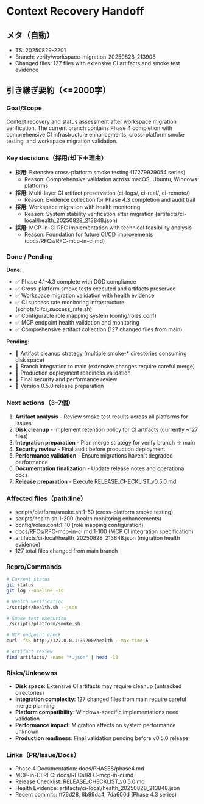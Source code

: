 # Context Recovery Handoff

## メタ（自動）
- TS: 20250829-2201  
- Branch: verify/workspace-migration-20250828_213908
- Changed files: 127 files with extensive CI artifacts and smoke test evidence

## 引き継ぎ要約（<=2000字）

### Goal/Scope
Context recovery and status assessment after workspace migration verification. The current branch contains Phase 4 completion with comprehensive CI infrastructure enhancements, cross-platform smoke testing, and workspace migration validation.

### Key decisions（採用/却下＋理由）
- **採用**: Extensive cross-platform smoke testing (17279929054 series)
  - Reason: Comprehensive validation across macOS, Ubuntu, Windows platforms
- **採用**: Multi-layer CI artifact preservation (ci-logs/, ci-real/, ci-remote/)
  - Reason: Evidence collection for Phase 4.3 completion and audit trail
- **採用**: Workspace migration with health monitoring
  - Reason: System stability verification after migration (artifacts/ci-local/health_20250828_213848.json)
- **採用**: MCP-in-CI RFC implementation with technical feasibility analysis
  - Reason: Foundation for future CI/CD improvements (docs/RFCs/RFC-mcp-in-ci.md)

### Done / Pending  
**Done:**
- ✅ Phase 4.1-4.3 complete with DOD compliance
- ✅ Cross-platform smoke tests executed and artifacts preserved
- ✅ Workspace migration validation with health evidence
- ✅ CI success rate monitoring infrastructure (scripts/ci/ci_success_rate.sh)
- ✅ Configurable role mapping system (config/roles.conf)
- ✅ MCP endpoint health validation and monitoring
- ✅ Comprehensive artifact collection (127 changed files from main)

**Pending:**
- 🔄 Artifact cleanup strategy (multiple smoke-* directories consuming disk space)
- 🔄 Branch integration to main (extensive changes require careful merge)
- 🔄 Production deployment readiness validation
- 🔄 Final security and performance review
- 🔄 Version 0.5.0 release preparation

### Next actions（3–7個）
1. **Artifact analysis** - Review smoke test results across all platforms for issues
2. **Disk cleanup** - Implement retention policy for CI artifacts (currently ~127 files)
3. **Integration preparation** - Plan merge strategy for verify branch → main
4. **Security review** - Final audit before production deployment
5. **Performance validation** - Ensure migrations haven't degraded performance
6. **Documentation finalization** - Update release notes and operational docs
7. **Release preparation** - Execute RELEASE_CHECKLIST_v0.5.0.md

### Affected files（path:line）
- scripts/platform/smoke.sh:1-50 (cross-platform smoke testing)
- scripts/health.sh:1-200 (health monitoring enhancements) 
- config/roles.conf:1-10 (role mapping configuration)
- docs/RFCs/RFC-mcp-in-ci.md:1-100 (MCP CI integration specification)
- artifacts/ci-local/health_20250828_213848.json (migration health evidence)
- 127 total files changed from main branch

### Repro/Commands
```bash
# Current status
git status
git log --oneline -10

# Health verification
./scripts/health.sh --json

# Smoke test execution  
./scripts/platform/smoke.sh

# MCP endpoint check
curl -fsS http://127.0.0.1:39200/health --max-time 6

# Artifact review
find artifacts/ -name "*.json" | head -10
```

### Risks/Unknowns
- **Disk space**: Extensive CI artifacts may require cleanup (untracked directories)
- **Integration complexity**: 127 changed files from main require careful merge planning
- **Platform compatibility**: Windows-specific implementations need validation
- **Performance impact**: Migration effects on system performance unknown
- **Production readiness**: Final validation pending before v0.5.0 release

### Links（PR/Issue/Docs）
- Phase 4 Documentation: docs/PHASES/phase4.md
- MCP-in-CI RFC: docs/RFCs/RFC-mcp-in-ci.md
- Release Checklist: RELEASE_CHECKLIST_v0.5.0.md
- Health Evidence: artifacts/ci-local/health_20250828_213848.json
- Recent commits: ff76d28, 8b99da4, 7da600d (Phase 4.3 series)